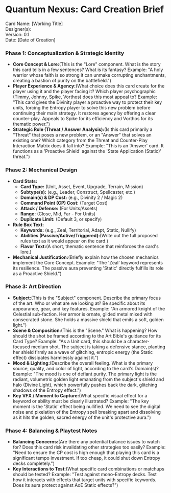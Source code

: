 # **Quantum Nexus: Card Creation Brief**

Card Name: \[Working Title\]  
Designer(s):  
Version: 0.1  
Date: \[Date of Creation\]

### **Phase 1: Conceptualization & Strategic Identity**

* **Core Concept & Lore:**(This is the "Lore" component. What is the story this card tells in a few sentences? What is its fantasy? Example: "A holy warrior whose faith is so strong it can unmake corrupting enchantments, creating a bastion of purity on the battlefield.")  
* **Player Experience & Agency:**(What choice does this card create for the player using it and the player facing it? Which player psychographic (Timmy, Johnny, Spike, Vorthos) does this most appeal to? Example: "This card gives the Divinity player a proactive way to protect their key units, forcing the Entropy player to solve this new problem before continuing their main strategy. It restores agency by offering a clear counter-play. Appeals to Spike for its efficiency and Vorthos for its thematic power.")  
* **Strategic Role (Threat / Answer Analysis):**(Is this card primarily a "Threat" that poses a new problem, or an "Answer" that solves an existing one? Which category from the Threat and Counter-Play Interaction Matrix does it fall into? Example: "This is an 'Answer' card. It functions as a 'Proactive Shield' against the 'State Application (Static)' threat.")

### **Phase 2: Mechanical Design**

* **Card Stats:**  
  * **Card Type:** (Unit, Asset, Event, Upgrade, Terrain, Mission)  
  * **Subtype(s):** (e.g., Leader, Construct, Spellcaster, etc.)  
  * **Domain(s) & DP Cost:** (e.g., Divinity 2 / Magic 2\)  
  * **Command Point (CP) Cost:** (Target Cost)  
  * **Attack / Defense:** (For Units/Assets)  
  * **Range:** (Close, Mid, Far \- For Units)  
  * **Duplicate Limit:** (Default 3, or specify)  
* **Rule Box Text:**  
  * **Keywords:** (e.g., Zeal, Territorial, Adapt, Static, Nullify)  
  * **Abilities (Passive/Active/Triggered):**(Write out the full proposed rules text as it would appear on the card.)  
  * **Flavor Text:**(A short, thematic sentence that reinforces the card's lore.)  
* **Mechanical Justification:**(Briefly explain how the chosen mechanics implement the Core Concept. Example: "The 'Zeal' keyword represents its resilience. The passive aura preventing 'Static' directly fulfills its role as a Proactive Shield.")

### **Phase 3: Art Direction**

* **Subject:**(This is the "Subject" component. Describe the primary focus of the art. Who or what are we looking at? Be specific about its appearance, gear, and key features. Example: "An armored knight of the Celestial sub-faction. Her armor is ornate, gilded metal mixed with consecrated stone. She holds a massive shield that emits a soft, golden light.")  
* **Scene & Composition:**(This is the "Scene." What is happening? How should the shot be framed according to the Art Bible's guidance for its Card Type? Example: "As a Unit card, this should be a character-focused medium shot. The subject is taking a defensive stance, planting her shield firmly as a wave of glitching, entropic energy (the Static effect) dissipates harmlessly against it.")  
* **Mood & Lighting:**(Describe the overall feeling. What is the primary source, quality, and color of light, according to the card's Domain(s)? Example: "The mood is one of defiant purity. The primary light is the radiant, volumetric golden light emanating from the subject's shield and halo (Divine Light), which powerfully pushes back the dark, glitching shadows of the Entropy effect.")  
* **Key VFX / Moment to Capture:**(What specific visual effect for a keyword or ability must be clearly illustrated? Example: "The key moment is the 'Static' effect being nullified. We need to see the digital noise and pixelation of the Entropy spell breaking apart and dissolving as it hits the golden, sacred energy of the unit's protective aura.")

### **Phase 4: Balancing & Playtest Notes**

* **Balancing Concerns:**(Are there any potential balance issues to watch for? Does this card risk invalidating other strategies too easily? Example: "Need to ensure the CP cost is high enough that playing this card is a significant tempo investment. If too cheap, it could shut down Entropy decks completely.")  
* **Key Interactions to Test:**(What specific card combinations or matchups should be tested? Example: "Test against mono-Entropy decks. Test how it interacts with effects that target units with specific keywords. Does its aura protect against AoE Static effects?")